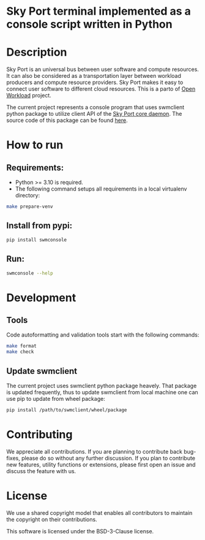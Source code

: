 Sky Port terminal implemented as a console script written in Python
=====================================================================

# Description

Sky Port is an universal bus between user software and compute resources.
It can also be considered as a transportation layer between workload producers
and compute resource providers. Sky Port makes it easy to connect user software
to different cloud resources. This is a parto of [Open Workload](http://openworkload.org) project.

The current project represents a console program that uses swmclient python package
to utilize client API of the [Sky Port core daemon](https://github.com/openworkload/swm-core).
The source code of this package can be found [here](https://github.com/openworkload/swm-console-term).

# How to run

## Requirements:

* Python >= 3.10 is required.
* The following command setups all requirements in a local virtualenv directory:
```bash
make prepare-venv
```

## Install from pypi:
```bash
pip install swmconsole
```

## Run:
```bash
swmconsole --help
```

# Development

## Tools

Code autoformatting and validation tools start with the following commands:
```bash
make format
make check
```

## Update swmclient

The current project uses swmclient python package heavely. That package is updated frequently,
thus to update swmclient from local machine one can use pip to update from wheel package:
```bash
pip install /path/to/swmclient/wheel/package
```

# Contributing

We appreciate all contributions. If you are planning to contribute back bug-fixes, please do so
without any further discussion. If you plan to contribute new features, utility functions or extensions,
please first open an issue and discuss the feature with us.

# License

We use a shared copyright model that enables all contributors to maintain the copyright on their contributions.

This software is licensed under the BSD-3-Clause license.
